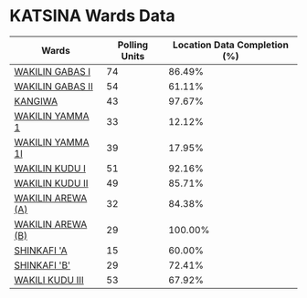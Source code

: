 
# KATSINA Wards Data

| Wards | Polling Units | Location Data Completion (%) |
| ---- | ----- | ------- |
| [WAKILIN GABAS I](./wards/5042-wakilin-gabas-i) | 74 | 86.49% |
| [WAKILIN GABAS II](./wards/5043-wakilin-gabas-ii) | 54 | 61.11% |
| [KANGIWA](./wards/5044-kangiwa) | 43 | 97.67% |
| [WAKILIN YAMMA 1](./wards/5045-wakilin-yamma-1) | 33 | 12.12% |
| [WAKILIN YAMMA 1I](./wards/5046-wakilin-yamma-1i) | 39 | 17.95% |
| [WAKILIN KUDU I](./wards/5047-wakilin-kudu-i) | 51 | 92.16% |
| [WAKILIN KUDU II](./wards/5048-wakilin-kudu-ii) | 49 | 85.71% |
| [WAKILIN AREWA (A)](./wards/5049-wakilin-arewa-(a)) | 32 | 84.38% |
| [WAKILIN AREWA (B)](./wards/5050-wakilin-arewa-(b)) | 29 | 100.00% |
| [SHINKAFI 'A](./wards/5051-shinkafi-'a) | 15 | 60.00% |
| [SHINKAFI 'B'](./wards/5052-shinkafi-'b') | 29 | 72.41% |
| [WAKILI KUDU III](./wards/5053-wakili-kudu-iii) | 53 | 67.92% |




